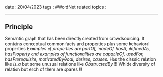date : 20/04/2023
tags : #WordNet 
related topics : 

-----

## Principle 

Semantic graph that has been directly created from crowdsourcing. It contains conceptual common facts and properties plus some behavioral properties 
*Examples of properties are partOf, madeOf, hasA, definedAs, hasProperty and examples of functionalities are capableOf, usedFor, hasPrerequisite, motivatedByGoal, desires, causes.* 
Has the classic relation like *is_a* but some unusual relations like *ObstructedBy* 
!!! Whide diversity of relation but each of them are spares !!!
